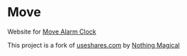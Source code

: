 # Move

Website for [Move Alarm Clock](https://itunes.apple.com/us/app/move-alarm-clock/id826147112?ls=1&mt=8)

This project is a fork of [useshares.com](https://github.com/nothingmagical/useshares.com) by [Nothing Magical](http://nothingmagical.com)
